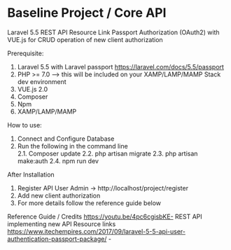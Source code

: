 # Baseline Project / Core API
Laravel 5.5 
  REST API Resource Link 
  Passport Authorization (OAuth2)
  with VUE.js for CRUD operation of new client authorization

Prerequisite:
1. Laravel 5.5 with Laravel passport https://laravel.com/docs/5.5/passport
2. PHP >= 7.0 --> this will be included on your XAMP/LAMP/MAMP Stack dev environment
3. VUE.js 2.0  
4. Composer
5. Npm
6. XAMP/LAMP/MAMP  

How to use:
1. Connect and Configure Database
2. Run the following in the command line   
    2.1. Composer update
    2.2. php artisan migrate
    2.3. php artisan make:auth
    2.4. npm run dev

After Installation
1. Register API User Admin  -> http://localhost/project/register
2. Add new client authorization
3. For more details follow the reference guide below

Reference Guide / Credits
https://youtu.be/4pc6cgisbKE- REST API implementing new API Resource links
https://www.itechempires.com/2017/09/laravel-5-5-api-user-authentication-passport-package/ - 
